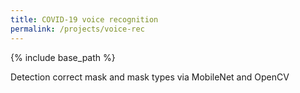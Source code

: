 ```yaml
---
title: COVID-19 voice recognition
permalink: /projects/voice-rec
---
```


{% include base_path %}

Detection correct mask and mask types via MobileNet and OpenCV
